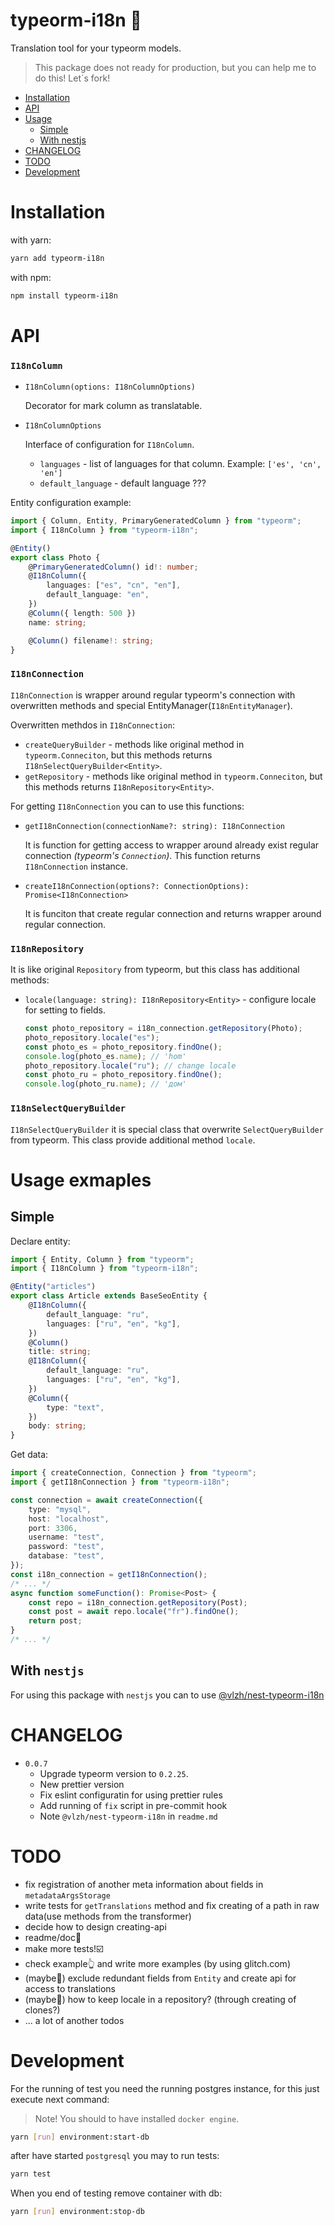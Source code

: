 # typeorm-i18n 🚧

Translation tool for your typeorm models.

> This package does not ready for production, but you can help me to do this! Let`s fork!

-   [Installation](#Installation)
-   [API](#API)
-   [Usage](#Usage)
    -   [Simple](#Simple)
    -   [With nestjs](#With_nestjs)
-   [CHANGELOG](#CHANGELOG)
-   [TODO](#TODO)
-   [Development](#Development)

# Installation

with yarn:

```bash
yarn add typeorm-i18n
```

with npm:

```bash
npm install typeorm-i18n
```

# API

### `I18nColumn`

-   `I18nColumn(options: I18nColumnOptions)`

    Decorator for mark column as translatable.

-   `I18nColumnOptions`

    Interface of configuration for `I18nColumn`.

    -   `languages` - list of languages for that column. Example: `['es', 'cn', 'en']`
    -   `default_language` - default language ???

Entity configuration example:

```typescript
import { Column, Entity, PrimaryGeneratedColumn } from "typeorm";
import { I18nColumn } from "typeorm-i18n";

@Entity()
export class Photo {
    @PrimaryGeneratedColumn() id!: number;
    @I18nColumn({
        languages: ["es", "cn", "en"],
        default_language: "en",
    })
    @Column({ length: 500 })
    name: string;

    @Column() filename!: string;
}
```

### `I18nConnection`

`I18nConnection` is wrapper around regular typeorm's connection with overwritten methods and special EntityManager(`I18nEntityManager`).

Overwritten methdos in `I18nConnection`:

-   `createQueryBuilder` - methods like original method in `typeorm.Conneciton`, but this methods returns `I18nSelectQueryBuilder<Entity>`.
-   `getRepository` - methods like original method in `typeorm.Conneciton`, but this methods returns `I18nRepository<Entity>`.

For getting `I18nConnection` you can to use this functions:

-   `getI18nConnection(connectionName?: string): I18nConnection`

    It is function for getting access to wrapper around already exist regular connection _(typeorm's `Connection`)_. This function returns `I18nConnection` instance.

-   `createI18nConnection(options?: ConnectionOptions): Promise<I18nConnection>`

    It is funciton that create regular connection and returns wrapper around regular connection.

### `I18nRepository`

It is like original `Repository` from typeorm, but this class has additional methods:

-   `locale(language: string): I18nRepository<Entity>` - configure locale for setting to fields.

    ```typescript
    const photo_repository = i18n_connection.getRepository(Photo);
    photo_repository.locale("es");
    const photo_es = photo_repository.findOne();
    console.log(photo_es.name); // 'hom'
    photo_repository.locale("ru"); // change locale
    const photo_ru = photo_repository.findOne();
    console.log(photo_ru.name); // 'дом'
    ```

### `I18nSelectQueryBuilder`

`I18nSelectQueryBuilder` it is special class that overwrite `SelectQueryBuilder` from typeorm. This class provide additional method `locale`.

# Usage exmaples

## Simple

Declare entity:

```typescript
import { Entity, Column } from "typeorm";
import { I18nColumn } from "typeorm-i18n";

@Entity("articles")
export class Article extends BaseSeoEntity {
    @I18nColumn({
        default_language: "ru",
        languages: ["ru", "en", "kg"],
    })
    @Column()
    title: string;
    @I18nColumn({
        default_language: "ru",
        languages: ["ru", "en", "kg"],
    })
    @Column({
        type: "text",
    })
    body: string;
}
```

Get data:

```typescript
import { createConnection, Connection } from "typeorm";
import { getI18nConnection } from "typeorm-i18n";

const connection = await createConnection({
    type: "mysql",
    host: "localhost",
    port: 3306,
    username: "test",
    password: "test",
    database: "test",
});
const i18n_connection = getI18nConnection();
/* ... */
async function someFunction(): Promise<Post> {
    const repo = i18n_connection.getRepository(Post);
    const post = await repo.locale("fr").findOne();
    return post;
}
/* ... */
```

## With `nestjs`

For using this package with `nestjs` you can to use [@vlzh/nest-typeorm-i18n](https://www.npmjs.com/package/@vlzh/nest-typeorm-i18n)

# CHANGELOG

-   `0.0.7`
    -   Upgrade typeorm version to `0.2.25`.
    -   New prettier version
    -   Fix eslint configuratin for using prettier rules
    -   Add running of `fix` script in pre-commit hook
    -   Note `@vlzh/nest-typeorm-i18n` in `readme.md`

# TODO

-   fix registration of another meta information about fields in `metadataArgsStorage`
-   write tests for `getTranslations` method and fix creating of a path in raw data(use methods from the transformer)
-   decide how to design creating-api
-   readme/doc📄
-   make more tests!☑️
-   check example👆 and write more examples (by using glitch.com)
-   (maybe🤔) exclude redundant fields from `Entity` and create api for access to translations
-   (maybe🤔) how to keep locale in a repository? (through creating of clones?)
-   ... a lot of another todos

# Development

For the running of test you need the running postgres instance, for this just execute next command:

> Note! You should to have installed `docker engine`.

```bash
yarn [run] environment:start-db
```

after have started `postgresql` you may to run tests:

```bash
yarn test
```

When you end of testing remove container with db:

```bash
yarn [run] environment:stop-db
```
